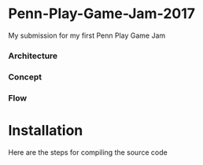 # Penn-Play-Game-Jam-2017
My submission for my first Penn Play Game Jam

### Architecture

### Concept

### Flow

# Installation
Here are the steps for compiling the source code


